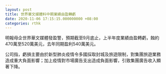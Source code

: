 ```yaml
---
layout: post
title: 世界華文媒體料中期業績由盈轉虧
date: 2020-11-06 17:15:15.000000000 +08:00
categories: rthk
---
```


明報母企世界華文媒體發盈警，預期截至9月底止，上半年度業績由盈轉虧，蝕約470萬至520萬美元，去年同期盈利540萬美元。

公司指，虧損主要由於新型肺炎疫情令多國採取封城及旅遊限制，對集團旅遊業務造成重大負面影響；加上疫情對市場廣告支出造成負面影響，引致集團廣告收入顯著下降。
